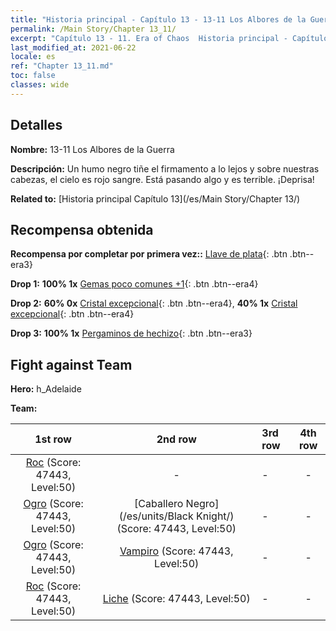 ```yaml
---
title: "Historia principal - Capítulo 13 - 13-11 Los Albores de la Guerra"
permalink: /Main Story/Chapter 13_11/
excerpt: "Capítulo 13 - 11. Era of Chaos  Historia principal - Capítulo 13_11. 13-11 Los Albores de la Guerra"
last_modified_at: 2021-06-22
locale: es
ref: "Chapter 13_11.md"
toc: false
classes: wide
---
```


## Detalles

 **Nombre:** 13-11 Los Albores de la Guerra

 **Descripción:** Un humo negro tiñe el firmamento a lo lejos y sobre nuestras cabezas, el cielo es rojo sangre. Está pasando algo y es terrible. ¡Deprisa!

 **Related to:** [Historia principal Capítulo 13](/es/Main Story/Chapter 13/)

## Recompensa obtenida

 **Recompensa por completar por primera vez::** [Llave de plata](/ItemsES/con_693/){: .btn .btn--era3}

 **Drop 1:** **100% 1x** [Gemas poco comunes +1](/ItemsES/mat_44/){: .btn .btn--era4}

 **Drop 2:** **60% 0x** [Cristal excepcional](/ItemsES/mat_38/){: .btn .btn--era4}, **40% 1x** [Cristal excepcional](/ItemsES/mat_38/){: .btn .btn--era4}

 **Drop 3:** **100% 1x** [Pergaminos de hechizo](/ItemsES/con_694/){: .btn .btn--era3}


## Fight against Team
 **Hero:** h_Adelaide

 **Team:**


  | 1st row | 2nd row | 3rd row | 4th row |
  |:----:|:----:|:----|:----:|
  | [Roc](/es/units/Roc/) (Score: 47443, Level:50)  | - | - | - |
  | [Ogro](/es/units/Ogre/) (Score: 47443, Level:50)  | [Caballero Negro](/es/units/Black Knight/) (Score: 47443, Level:50)  | - | - |
  | [Ogro](/es/units/Ogre/) (Score: 47443, Level:50)  | [Vampiro](/es/units/Vampire/) (Score: 47443, Level:50)  | - | - |
  | [Roc](/es/units/Roc/) (Score: 47443, Level:50)  | [Liche](/es/units/Lich/) (Score: 47443, Level:50)  | - | - |


